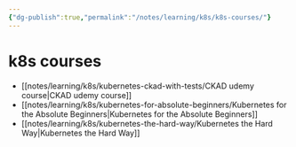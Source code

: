 ```yaml
---
{"dg-publish":true,"permalink":"/notes/learning/k8s/k8s-courses/"}
---
```


# k8s courses

- [[notes/learning/k8s/kubernetes-ckad-with-tests/CKAD udemy course\|CKAD udemy course]]
- [[notes/learning/k8s/kubernetes-for-absolute-beginners/Kubernetes for the Absolute Beginners\|Kubernetes for the Absolute Beginners]]
- [[notes/learning/k8s/kubernetes-the-hard-way/Kubernetes the Hard Way\|Kubernetes the Hard Way]]